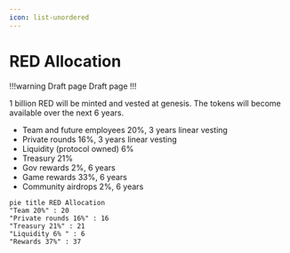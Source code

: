 ```yaml
---
icon: list-unordered
---
```

# RED Allocation

!!!warning Draft page
Draft page
!!!

1 billion RED will be minted and vested at genesis. The tokens will become available over the next 6 years.

- Team and future employees 20%, 3 years linear vesting
- Private rounds 16%, 3 years linear vesting
- Liquidity (protocol owned) 6%
- Treasury 21%
- Gov rewards 2%, 6 years
- Game rewards 33%, 6 years
- Community airdrops 2%, 6 years

```mermaid
pie title RED Allocation
"Team 20%" : 20
"Private rounds 16%" : 16
"Treasury 21%" : 21
"Liquidity 6% " : 6
"Rewards 37%" : 37
```